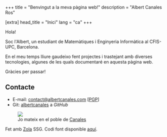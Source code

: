 +++
title = "Benvingut a la meva pàgina web!"
description = "Albert Canales Ros"

[extra]
head_title = "Inici"
lang = "ca"
+++

Hola!

Soc l'Albert, un estudiant de Matemàtiques i Enginyeria Informàtica al CFIS-UPC, Barcelona.

En el meu temps lliure gaudeixo fent projectes i trastejant amb diverses tecnologies, algunes de les quals documentaré en aquesta pàgina web.

Gràcies per passar!

## Contacte

- E-mail: [contact@albertcanales.com](mailto:contact@albertcanales.com) \[[PGP](https://keys.openpgp.org/vks/v1/by-fingerprint/CA5A575614CAE6B85DE41239C5D99B68858D1CFB)\]
- Git: [albertcanales](https://github.com/albertcanales) a *GitHub*

<figure>
    <img src="/canales-sierra-nevada.jpeg" class="inlineimg">
    <figcaption>
        Jo mateix en el poble de <a href="https://osm.org/go/b7LRNT7x-?node=2495264185">Canales</a>
    </figcaption>
</figure>

Fet amb [Zola](https://getzola.org) SSG. Codi font disponible [aquí](https://github.com/albertcanales/albertcanales.com).
